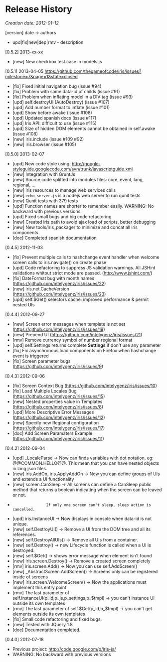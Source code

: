 # Release History

_Creation date: 2012-01-12_
 
[version] date -> authors
  * upd|fix|new|dep|rmv - description


[0.5.2] 2013-xx-xx
 * [new] New checkbox test case in models.js


[0.5.1] 2013-04-05
https://github.com/thegameofcode/iris/issues?milestone=7&page=1&state=closed

 * [fix] Fixed initial navigation bug (issue #94)
 * [fix] Problem with same data-id of childs (issue #91)
 * [fix] Problem when inflating model in a DIV tag (issue #93)
 * [upd] self.destroyUI (AutoDestroy) (issue #107)
 * [upd] Add number format to inflate (issue #101)
 * [upd] Show before awake (issue #108)
 * [upd] Updated spanish docs (issue #117)
 * [upd] Iris API: difficult to use (issue #115)
 * [upd] Size of hidden DOM elements cannot be obtained in self.awake (issue #108)
 * [new] iris.include (issue #109 #92)
 * [new] iris.browser (issue #105)


[0.5.0] 2013-02-07
 * [upd] New code style using: http://google-styleguide.googlecode.com/svn/trunk/javascriptguide.xml
 * [new] Integration with GruntJs
 * [new] Source code splitted into modules files: core, event, lang, regional, ...
 * [new] iris resources to manage web services calls
 * [new] `echo-server.js` is a nodejs web server to run qunit tests
 * [new] Qunit tests with 379 tests
 * [upd] Function names are shorter to remember easily. WARNING: No backward with previous versions
 * [upd] Fixed small bugs and big code refactoring
 * [new] Created iris.path to avoid ajax load of scripts, better debugging
 * [new] New tools/iris_packager to minimize and concat all iris components
 * [doc] Completed spanish documentation

[0.4.5] 2012-11-03
 * [fix] Prevent multiple calls to hashchange event handler when welcome screen calls to iris.navigate() on create phase
 * [upd] Code refactoring to suppress JS validation warnings. All JSHint validations whitout strict mode are passed. (http://www.jshint.com/)
 * [fix] DateFormat bug with month names (https://github.com/intelygenz/iris/issues/22)
 * [new] iris.net.CacheVersion (https://github.com/intelygenz/iris/issues/23) 
 * [upd] self.$Get() selectors cache: improved performance & permit nested UIs

[0.4.4] 2012-09-27
 * [new] Screen error messages when template is not set (https://github.com/intelygenz/iris/issues/19)
 * [new] Prepend UI (https://github.com/intelygenz/iris/issues/21)
 * [rmv] Remove currency symbol of number regional format
 * [upd] self.Settings returns complete __Settings__ if don't use any parameter
 * [fix] Fix asynchronous load components on Firefox when hashchange event is triggered
 * [fix] Screen parameter bugs (https://github.com/intelygenz/iris/issues/9)

[0.4.3] 2012-09-06
 * [fix] Screen Context Bug (https://github.com/intelygenz/iris/issues/10)
 * [fix] Load Multiple Locales Bug (https://github.com/intelygenz/iris/issues/15)
 * [new] Nested properties value in Templates (https://github.com/intelygenz/iris/issues/8)
 * [upd] More Descriptive Error Messages (https://github.com/intelygenz/iris/issues/12)
 * [new] Specify new Regional configuration (https://github.com/intelygenz/iris/issues/17)
 * [doc] Add Screen Paramaters Example (https://github.com/intelygenz/iris/issues/11)

[0.4.2] 2012-09-04
 * [upd] _LocaleParse -> Now can finds variables with dot notation, eg: @@COMMON.HELLO@@. This mean that you can have nested objects in lang json files.
 * [new] iris.AddOn, iris.ApplyAddOn -> Now you can define groups of UIs and extends a UI functionality
 * [new] screen.CanSleep -> All screens can define a CanSleep public method that returns a boolean indicating when the screen can be leaved or not.
 *                    If only one screen can't sleep, sleep action is cancelled.
 * [upd] iris.InstanceUI -> Now displays in console when data-id is not unique.
 * [new] self.DestroyUI() -> Remove a UI from the DOM tree and all its references.
 * [new] self.DestroyAllUIs() -> Remove all UIs from a container.
 * [new] self.Destroy() -> new Lifecycle function is called when a UI is destroyed.
 * [new] self.$Get() -> shows error message when element isn't found
 * [new] iris.screen.Destroy() -> Remove a created screen completely
 * [rmv] iris.screen.Add() -> Now you can use self.AddScreen()
 * [new] _AbstractScreen.AddScreen() -> Screens only can be registered inside of screens
 * [new] iris.screen.WelcomeScreen() -> Now the applications must implement this entry point
 * [rmv] The last parameter of self.InstanceUI(p_id,p_js,p_settings,p_$tmpl) -> you can't instance UI outside its own templates
 * [rmv] The last parameter of self.$Get(p_id,p_$tmpl) -> you can't get elements outside its own templates
 * [fix] Small code refactoring and fixed bugs.
 * [new] Tested with JQuery 1.8
 * [doc] Documentation completed.

[0.4.0] 2012-07-18
 * Previous project: http://code.google.com/p/iris-js/
 * WARNING: No backward with previous versions
